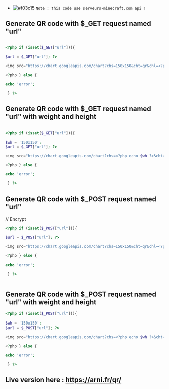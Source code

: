 - ![#f03c15](https://via.placeholder.com/15/f03c15/000000?text=+) `Note : this code use serveurs-minecraft.com api !`


## Generate QR code with $_GET request named "url"


```php

<?php if (isset($_GET["url"])){
	
$url = $_GET["url"]; ?>

<img src="https://chart.googleapis.com/chart?chs=150x150&cht=qr&chl=<?php echo $url ?>">

<?php } else { 

echo 'error';

 } ?>


```

## Generate QR code with $_GET request named "url" with weight and height

```php

<?php if (isset($_GET["url"])){
	
$wh = '150x150';
$url = $_GET["url"]; ?>

<img src="https://chart.googleapis.com/chart?chs=<?php echo $wh ?>&cht=qr&chl=<?php echo $url ?>">

<?php } else { 

echo 'error';

 } ?>
```

## Generate QR code with $_POST request named "url"

// Encrypt 

```php
<?php if (isset($_POST["url"])){
	
$url = $_POST["url"]; ?>

<img src="https://chart.googleapis.com/chart?chs=150x150&cht=qr&chl=<?php echo $url ?>">

<?php } else { 

echo 'error';

 } ?>
 
```

## Generate QR code with $_POST request named "url" with weight and height

```php
<?php if (isset($_POST["url"])){
	
$wh = '150x150';
$url = $_POST["url"]; ?>

<img src="https://chart.googleapis.com/chart?chs=<?php echo $wh ?>&cht=qr&chl=<?php echo $url ?>">

<?php } else { 

echo 'error';

 } ?>
```

## Live version here : https://arni.fr/qr/


